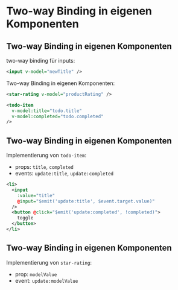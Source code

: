 # Two-way Binding in eigenen Komponenten

## Two-way Binding in eigenen Komponenten

two-way binding für inputs:

```xml
<input v-model="newTitle" />
```

Two-way Binding in eigenen Komponenten:

```xml
<star-rating v-model="productRating" />
```

```xml
<todo-item
  v-model:title="todo.title"
  v-model:completed="todo.completed"
/>
```

## Two-way Binding in eigenen Komponenten

<!-- FIXME: update:completed does not work as expected -->

Implementierung von `todo-item`:

- props: `title`, `completed`
- events: `update:title`, `update:completed`

```xml
<li>
  <input
    :value="title"
    @input="$emit('update:title', $event.target.value)"
  />
  <button @click="$emit('update:completed', !completed)">
    toggle
  </button>
</li>
```

## Two-way Binding in eigenen Komponenten

Implementierung von `star-rating`:

- prop: `modelValue`
- event: `update:modelValue`
